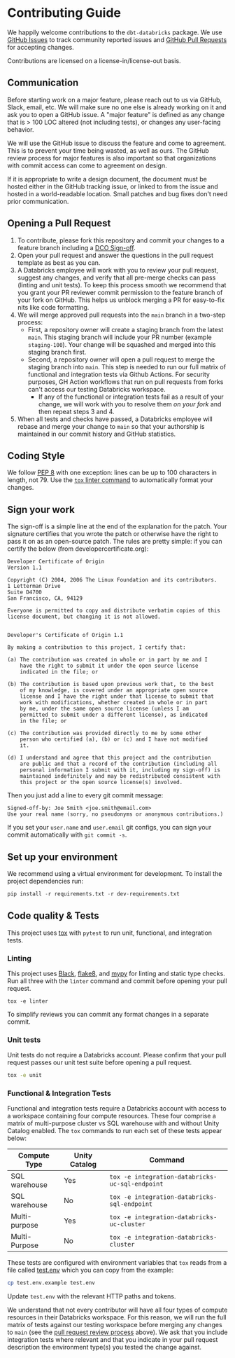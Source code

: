 # Contributing Guide

We happily welcome contributions to the `dbt-databricks` package. We use [GitHub Issues](https://github.com/databricks/dbt-databricks/issues) to track community reported issues and [GitHub Pull Requests](https://github.com/databricks/dbt-databricks/pulls) for accepting changes.

Contributions are licensed on a license-in/license-out basis.

## Communication
Before starting work on a major feature, please reach out to us via GitHub, Slack, email, etc. We will make sure no one else is already working on it and ask you to open a GitHub issue. A "major feature" is defined as any change that is > 100 LOC altered (not including tests), or changes any user-facing behavior.

We will use the GitHub issue to discuss the feature and come to agreement. This is to prevent your time being wasted, as well as ours. The GitHub review process for major features is also important so that organizations with commit access can come to agreement on design.

If it is appropriate to write a design document, the document must be hosted either in the GitHub tracking issue, or linked to from the issue and hosted in a world-readable location. Small patches and bug fixes don't need prior communication.

## Opening a Pull Request

1. To contribute, please fork this repository and commit your changes to a feature branch including a [DCO Sign-off](#sign-your-work).
2. Open your pull request and answer the questions in the pull request template as best as you can.
3. A Databricks employee will work with you to review your pull request, suggest any changes, and verify that all pre-merge checks can pass (linting and unit tests). To keep this process smooth we recommend that you grant your PR reviewer commit permission to the feature branch of your fork on GitHub. This helps us unblock merging a PR for easy-to-fix nits like code formatting. 
4. We will merge approved pull requests into the `main` branch in a two-step process:
    - First, a repository owner will create a staging branch from the latest `main`. This staging branch will include your PR number (example `staging-100`). Your change will be squashed and merged into this staging branch first.
    - Second, a repository owner will open a pull request to merge the staging branch into `main`. This step is needed to run our full matrix of functional and integration tests via Github Actions. For security purposes, GH Action workflows that run on pull requests from forks can't access our testing Databricks workspace. 
        - If any of the functional or integration tests fail as a result of your change, we will work with you to resolve them _on your fork_ and then repeat steps 3 and 4.
5. When all tests and checks have passed, a Databricks employee will rebase and merge your change to `main` so that your authorship is maintained in our commit history and GitHub statistics.

## Coding Style
We follow [PEP 8](https://www.python.org/dev/peps/pep-0008/) with one exception: lines can be up to 100 characters in length, not 79. Use the [`tox` linter command](#linting) to automatically format your changes.

## Sign your work
The sign-off is a simple line at the end of the explanation for the patch. Your signature certifies that you wrote the patch or otherwise have the right to pass it on as an open-source patch. The rules are pretty simple: if you can certify the below (from developercertificate.org):

```
Developer Certificate of Origin
Version 1.1

Copyright (C) 2004, 2006 The Linux Foundation and its contributors.
1 Letterman Drive
Suite D4700
San Francisco, CA, 94129

Everyone is permitted to copy and distribute verbatim copies of this
license document, but changing it is not allowed.


Developer's Certificate of Origin 1.1

By making a contribution to this project, I certify that:

(a) The contribution was created in whole or in part by me and I
    have the right to submit it under the open source license
    indicated in the file; or

(b) The contribution is based upon previous work that, to the best
    of my knowledge, is covered under an appropriate open source
    license and I have the right under that license to submit that
    work with modifications, whether created in whole or in part
    by me, under the same open source license (unless I am
    permitted to submit under a different license), as indicated
    in the file; or

(c) The contribution was provided directly to me by some other
    person who certified (a), (b) or (c) and I have not modified
    it.

(d) I understand and agree that this project and the contribution
    are public and that a record of the contribution (including all
    personal information I submit with it, including my sign-off) is
    maintained indefinitely and may be redistributed consistent with
    this project or the open source license(s) involved.
```

Then you just add a line to every git commit message:

```
Signed-off-by: Joe Smith <joe.smith@email.com>
Use your real name (sorry, no pseudonyms or anonymous contributions.)
```

If you set your `user.name` and `user.email` git configs, you can sign your commit automatically with `git commit -s`.


## Set up your environment

We recommend using a virtual environment for development. To install the project dependencies run:

```python
pip install -r requirements.txt -r dev-requirements.txt
``` 

## Code quality & Tests

This project uses [tox](https://tox.wiki/en/latest/) with `pytest` to run unit, functional, and integration tests.

### Linting

This project uses [Black](https://pypi.org/project/black/), [flake8](https://flake8.pycqa.org/en/latest/), and [mypy](https://www.mypy-lang.org/) for linting and static type checks. Run all three with the `linter` command and commit before opening your pull request.

```
tox -e linter
```

To simplify reviews you can commit any format changes in a separate commit.
### Unit tests

Unit tests do not require a Databricks account. Please confirm that your pull request passes our unit test suite before opening a pull request.

```bash
tox -e unit
```

### Functional & Integration Tests

Functional and integration tests require a Databricks account with access to a workspace containing four compute resources. These four comprise a matrix of multi-purpose cluster vs SQL warehouse with and without Unity Catalog enabled. The `tox` commands to run each set of these tests appear below:

|Compute Type |Unity Catalog |Command|
|-|-|-|
|SQL warehouse| Yes | `tox -e integration-databricks-uc-sql-endpoint`  |
|SQL warehouse| No | `tox -e integration-databricks-sql-endpoint` |
|Multi-purpose| Yes |  `tox -e integration-databricks-uc-cluster` |
|Multi-Purpose| No | `tox -e integration-databricks-cluster` |

These tests are configured with environment variables that `tox` reads from a file called [test.env](/test.env.example) which you can copy from the example:

```sh
cp test.env.example test.env
```

Update `test.env` with the relevant HTTP paths and tokens. 

We understand that not every contributor will have all four types of compute resources in their Databricks workspace. For this reason, we will run the full matrix of tests against our testing workspace before merging any changes to `main` (see the [pull request review process](#opening-a-pull-request) above). We ask that you include  integration tests where relevant and that you indicate in your pull request description the environment type(s) you tested the change against.
